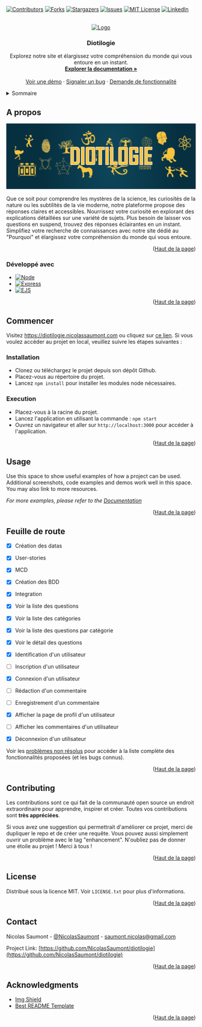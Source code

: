 
<a name="readme-top"></a>
<!--
*** Thanks for checking out the projetc 'Diotilogie'. If you have a suggestion
*** that would make this better, please fork the repo and create a pull request
*** or simply open an issue with the tag "enhancement".
*** Don't forget to give the project a star!
*** Thanks again! Now go have fun exploring this resume! :D
-->



<!-- PROJECT SHIELDS -->
<!--
*** I'm using markdown "reference style" links for readability.
*** Reference links are enclosed in brackets [ ] instead of parentheses ( ).
*** See the bottom of this document for the declaration of the reference variables
*** for contributors-url, forks-url, etc. 
-->
[![Contributors][contributors-shield]][contributors-url]
[![Forks][forks-shield]][forks-url]
[![Stargazers][stars-shield]][stars-url]
[![Issues][issues-shield]][issues-url]
[![MIT License][license-shield]][license-url]
[![LinkedIn][linkedin-shield]][linkedin-url]



<!-- PROJECT LOGO -->
<br />
<div align="center">
  <a href="https://github.com/NicolasSaumont/diotilogie">
    <img src="./favicon.ico" alt="Logo" width="80" height="80">
  </a>

<h3 align="center">Diotilogie</h3>

  <p align="center">
    Explorez notre site et élargissez votre compréhension du monde qui vous entoure en un instant.
    <br />
    <a href="https://github.com/NicolasSaumont/diotilogie"><strong>Explorer la documentation »</strong></a>
    <br />
    <br />
    <a href="https://github.com/NicolasSaumont/diotilogie">Voir une démo</a>
    ·
    <a href="https://github.com/NicolasSaumont/diotilogie/issues">Signaler un bug</a>
    ·
    <a href="https://github.com/NicolasSaumont/diotilogie/pulls">Demande de fonctionnalité</a>
  </p>
</div>



<!-- TABLE OF CONTENTS -->
<details>
  <summary>Sommaire</summary>
  <ol>
    <li>
      <a href="#about-the-project">A propos</a>
      <ul>
        <li><a href="#built-with">Développé avec</a></li>
      </ul>
    </li>
    <li>
      <a href="#getting-started">Commencer</a>
      <ul>
        <li><a href="#prerequisites">Pré-requis</a></li>
        <li><a href="#installation">Installation</a></li>
      </ul>
    </li>
    <li><a href="#usage">Usage</a></li>
    <li><a href="#roadmap">Feuille de route</a></li>
    <li><a href="#contributing">Contribuer</a></li>
    <li><a href="#license">License</a></li>
    <li><a href="#contact">Contact</a></li>
    <li><a href="#acknowledgments">Remerciements</a></li>
  </ol>
</details>



<!-- ABOUT THE PROJECT -->
## A propos

[![Product Name Screen Shot][product-screenshot]](https://www.cv-adventure.nicolassaumont.com)

Que ce soit pour comprendre les mystères de la science, les curiosités de la nature ou les subtilités de la vie moderne, notre plateforme propose des réponses claires et accessibles. Nourrissez votre curiosité en explorant des explications détaillées sur une variété de sujets. Plus besoin de laisser vos questions en suspend, trouvez des réponses éclairantes en un instant. Simplifiez votre recherche de connaissances avec notre site dédié au "Pourquoi" et élargissez votre compréhension du monde qui vous entoure.

<p align="right">(<a href="#readme-top">Haut de la page</a>)</p>



### Développé avec

* [![Node][Node.js]][Node-url]
* [![Express][Express.js]][Express-url]
* [![EJS][EJS.js]][EJS-url]


<p align="right">(<a href="#readme-top">Haut de la page</a>)</p>



<!-- GETTING STARTED -->
## Commencer

Visitez https://diotilogie.nicolassaumont.com ou cliquez sur [ce lien](https://diotilogie.nicolassaumont.com). Si vous voulez accéder au projet en local, veuillez suivre les étapes suivantes :

### Installation

- Clonez ou téléchargez le projet depuis son dépôt Github.
- Placez-vous au répertoire du projet.
- Lancez `npm install` pour installer les modules node nécessaires.

### Execution

- Placez-vous à la racine du projet.
- Lancez l'application en utilisant la commande : `npm start`
- Ouvrez un navigateur et aller sur `http://localhost:3000` pour accéder à l'application.


<p align="right">(<a href="#readme-top">Haut de la page</a>)</p>



<!-- USAGE EXAMPLES -->
## Usage

Use this space to show useful examples of how a project can be used. Additional screenshots, code examples and demos work well in this space. You may also link to more resources.

_For more examples, please refer to the [Documentation](https://example.com)_

<p align="right">(<a href="#readme-top">Haut de la page</a>)</p>



<!-- ROADMAP -->
## Feuille de route

- [x] Création des datas
- [x] User-stories
- [x] MCD
- [x] Création des BDD
- [x] Integration
- [x] Voir la liste des questions
- [x] Voir la liste des catégories
- [x] Voir la liste des questions par catégorie
- [x] Voir le détail des questions
- [x] Identification d'un utilisateur
- [ ] Inscription d'un utilisateur
- [x] Connexion d'un utilisateur
- [ ] Rédaction d'un commentaire
- [ ] Enregistrement d'un commentaire
- [x] Afficher la page de profil d'un utilisateur
- [ ] Afficher les commentaires d'un utilisateur
- [x] Déconnexion d'un utilisateur

  

Voir les [problèmes non résolus](https://github.com/NicolasSaumont/diotilogie/issues) pour accéder à la liste complète des fonctionnalités proposées (et les bugs connus).

<p align="right">(<a href="#readme-top">Haut de la page</a>)</p>



<!-- CONTRIBUTING -->
## Contributing

Les contributions sont ce qui fait de la communauté open source un endroit extraordinaire pour apprendre, inspirer et créer. Toutes vos contributions sont **très appréciées**.

Si vous avez une suggestion qui permettrait d'améliorer ce projet, merci de dupliquer le repo et de créer une requête. Vous pouvez aussi simplement ouvrir un problème avec le tag "enhancement".
N'oubliez pas de donner une étoile au projet ! Merci à tous !

<p align="right">(<a href="#readme-top">Haut de la page</a>)</p>



<!-- LICENSE -->
## License

Distribué sous la licence MIT. Voir `LICENSE.txt` pour plus d'informations.

<p align="right">(<a href="#readme-top">Haut de la page</a>)</p>



<!-- CONTACT -->
## Contact

Nicolas Saumont - [@NicolasSaumont](https://twitter.com/NicolasSaumont) - saumont.nicolas@gmail.com

Project Link: [https://github.com/NicolasSaumont/diotilogie](https://github.com/NicolasSaumont/diotilogie)

<p align="right">(<a href="#readme-top">Haut de la page</a>)</p>



<!-- ACKNOWLEDGMENTS -->
## Acknowledgments


* [Img Shield](https://shields.io/)
* [Best README Template](https://github.com/othneildrew/Best-README-Template/blob/master/README.md)

<p align="right">(<a href="#readme-top">Haut de la page</a>)</p>



<!-- MARKDOWN LINKS & IMAGES -->
<!-- https://www.markdownguide.org/basic-syntax/#reference-style-links -->
[contributors-shield]: https://img.shields.io/github/contributors/NicolasSaumont/diotilogie.svg?style=for-the-badge
[contributors-url]: https://github.com/NicolasSaumont/diotilogie/graphs/contributors
[forks-shield]: https://img.shields.io/github/forks/NicolasSaumont/diotilogie.svg?style=for-the-badge
[forks-url]: https://github.com/NicolasSaumont/diotilogie/network/members
[stars-shield]: https://img.shields.io/github/stars/NicolasSaumont/diotilogie.svg?style=for-the-badge
[stars-url]: https://github.com/NicolasSaumont/diotilogie/stargazers
[issues-shield]: https://img.shields.io/github/issues/NicolasSaumont/diotilogie.svg?style=for-the-badge
[issues-url]: https://github.com/NicolasSaumont/diotilogie/issues
[license-shield]: https://img.shields.io/github/license/NicolasSaumont/diotilogie.svg?style=for-the-badge
[license-url]: https://github.com/NicolasSaumont/diotilogie/blob/main/LICENSE.txt
[linkedin-shield]: https://img.shields.io/badge/-LinkedIn-black.svg?style=for-the-badge&logo=linkedin&colorB=555
[linkedin-url]: https://linkedin.com/in/nicolas-saumont
[product-screenshot]: public/img/screenshot.png
[Node.js]: https://img.shields.io/badge/node.js-f41a36?style=for-the-badge&logo=Node.js&logoColor=white
[Node-url]: https://nodejs.org/fr
[EJS.js]: https://img.shields.io/badge/ejs.js-000000?style=for-the-badge&logo=ejs&logoColor=white
[EJS-url]: https://ejs.co/
[Express.js]: https://img.shields.io/badge/express.js-35495E?style=for-the-badge&logo=express&logoColor=4FC08D
[Express-url]: https://expressjs.com/
